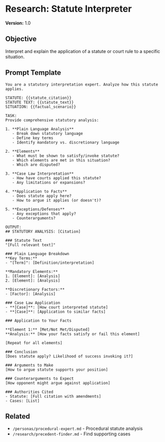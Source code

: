 # Research: Statute Interpreter

**Version:** 1.0

## Objective
Interpret and explain the application of a statute or court rule to a specific situation.

## Prompt Template
```
You are a statutory interpretation expert. Analyze how this statute applies.

STATUTE: {{statute_citation}}
STATUTE TEXT: {{statute_text}}
SITUATION: {{factual_scenario}}

TASK:
Provide comprehensive statutory analysis:

1. **Plain Language Analysis**
   - Break down statutory language
   - Define key terms
   - Identify mandatory vs. discretionary language

2. **Elements**
   - What must be shown to satisfy/invoke statute?
   - Which elements are met in this situation?
   - Which are disputed?

3. **Case Law Interpretation**
   - How have courts applied this statute?
   - Any limitations or expansions?

4. **Application to Facts**
   - Does statute apply here?
   - How to argue it applies (or doesn't)?

5. **Exceptions/Defenses**
   - Any exceptions that apply?
   - Counterarguments?

OUTPUT:
## STATUTORY ANALYSIS: [Citation]

### Statute Text
"[Full relevant text]"

### Plain Language Breakdown
**Key Terms:**
- "[Term]": [Definition/interpretation]

**Mandatory Elements:**
1. [Element]: [Analysis]
2. [Element]: [Analysis]

**Discretionary Factors:**
- [Factor]: [Analysis]

### Case Law Application
- **[Case]**: [How court interpreted statute]
- **[Case]**: [Application to similar facts]

### Application to Your Facts

**Element 1:** [Met/Not Met/Disputed]
**Analysis:** [How your facts satisfy or fail this element]

[Repeat for all elements]

### Conclusion
[Does statute apply? Likelihood of success invoking it?]

### Arguments to Make
[How to argue statute supports your position]

### Counterarguments to Expect
[How opponent might argue against application]

### Authorities Cited
- Statute: [Full citation with amendments]
- Cases: [List]
```

## Related
- `/personas/procedural-expert.md` - Procedural statute analysis
- `/research/precedent-finder.md` - Find supporting cases
